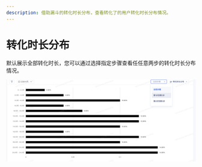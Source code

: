 ```yaml
---
description: 借助漏斗的转化时长分布，查看转化了的用户转化时长分布情况。
---
```


# 转化时长分布

默认展示全部转化时长，您可以通过选择指定步骤查看任任意两步的转化时长分布情况。

![](../../../.gitbook/assets/zhuan-hua-shi-chang-fen-bu-1.png)

